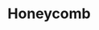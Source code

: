 ---
blog: https://honeycomb.io/blog
codehost: https://github.com/js-cookie/js-cookie
logohandle: honeycombio
sort: honeycomb
title: Honeycomb
twitter: https://x.com/honeycombio
website: https://www.honeycomb.io/
---